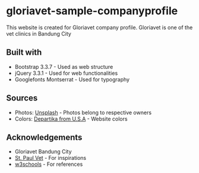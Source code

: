 # gloriavet-sample-companyprofile 

This website is created for Gloriavet company profile. 
Gloriavet is one of the vet clinics in Bandung City 

## Built with 
* Bootstrap 3.3.7 - Used as web structure
* jQuery 3.3.1 - Used for web functionalities
* Googlefonts Montserrat - Used for typography

## Sources
* Photos: [Unsplash](https://unsplash.com) - Photos belong to respective owners
* Colors: [Departika from U.S.A](https://awwwards.com/sites/departika) - Website colors 

## Acknowledgements 
* Gloriavet Bandung City 
* [St. Paul Vet](http://stpaulvet.com) - For inspirations
* [w3schools](https://w3schools.com) - For references 

